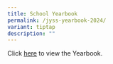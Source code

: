 ```yaml
---
title: School Yearbook
permalink: /jyss-yearbook-2024/
variant: tiptap
description: ""
---
```

<p></p>
<p>Click <a href="https://online.fliphtml5.com/xvxdz/trfx/#p=1" rel="noopener nofollow" target="_blank">here</a> to
view the Yearbook.</p>
<p></p>